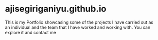 # ajisegiriganiyu.github.io
This is my Portfolio showcasing some of the projects I have carried out as an individual and the team that I have worked and working with.
You can explore it and contact me
